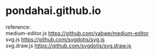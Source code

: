 # pondahai.github.io  
reference:  
medium-editor.js https://github.com/yabwe/medium-editor  
svg.js https://github.com/svgdotjs/svg.js  
svg.draw.js https://github.com/svgdotjs/svg.draw.js  
